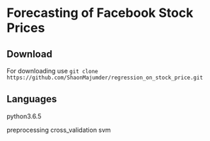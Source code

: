 # Forecasting of Facebook Stock Prices
## Download 
For downloading use 
	`git clone https://github.com/ShaonMajumder/regression_on_stock_price.git`

## Languages
python3.6.5

preprocessing
cross_validation
svm